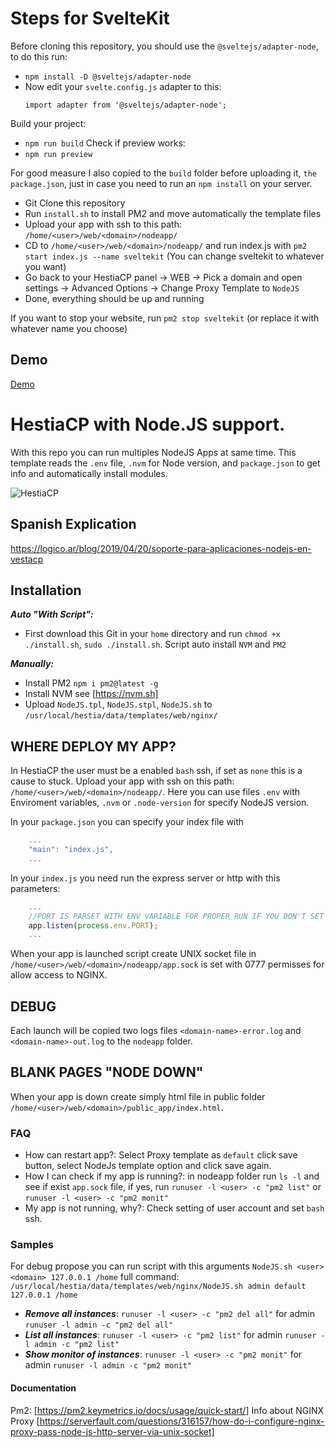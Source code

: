 # Steps for SvelteKit

Before cloning this repository, you should use the `@sveltejs/adapter-node`, to do this run:
* `npm install -D @sveltejs/adapter-node`
* Now edit your `svelte.config.js` adapter to this:
  ```
  import adapter from '@sveltejs/adapter-node';
  ```
Build your project:
* `npm run build`
Check if preview works:
* `npm run preview`

For good measure I also copied to the `build` folder before uploading it, `the package.json`, just in case you need to run an `npm install` on your server.


* Git Clone this repository
* Run `install.sh` to install PM2 and move automatically the template files
* Upload your app with ssh to this path: `/home/<user>/web/<domain>/nodeapp/`
* CD to `/home/<user>/web/<domain>/nodeapp/` and run index.js with `pm2 start index.js --name sveltekit` (You can change sveltekit to whatever you want)
* Go back to your HestiaCP panel -> WEB -> Pick a domain and open settings -> Advanced Options -> Change Proxy Template to `NodeJS`
* Done, everything should be up and running

If you want to stop your website, run `pm2 stop sveltekit` (or replace it with whatever name you choose)

## Demo
[Demo](https://anonymousgca.eu)

# HestiaCP with Node.JS support.

With this repo you can run multiples NodeJS Apps at same time.
This template reads the `.env` file, `.nvm` for Node version, and `package.json` to get info and automatically install modules.

![HestiaCP](https://logico.com.ar/img/2019/04/21/vestacp_proxy_setup.png)

## Spanish Explication
https://logico.ar/blog/2019/04/20/soporte-para-aplicaciones-nodejs-en-vestacp

## Installation

***Auto "With Script":***
* First download this Git in your `home` directory and run `chmod +x ./install.sh`, `sudo ./install.sh`. Script auto install `NVM` and `PM2` 

***Manually:***
* Install PM2 `npm i pm2@latest -g`
* Install NVM see [https://nvm.sh]
* Upload `NodeJS.tpl`, `NodeJS.stpl`, `NodeJS.sh` to `/usr/local/hestia/data/templates/web/nginx/`

## WHERE DEPLOY MY APP?

In HestiaCP the user must be a enabled `bash` ssh, if set as `none` this is a cause to stuck.
Upload your app with ssh on this path: `/home/<user>/web/<domain>/nodeapp/`.
Here you can use files `.env` with Enviroment variables, `.nvm` or `.node-version` for specify NodeJS version.

In your `package.json` you can specify your index file with 
```js
    ...
    "main": "index.js",
    ...
```

In your `index.js` you need run the express server or http with this parameters:
```js
    ...
    //PORT IS PARSET WITH ENV VARIABLE FOR PROPER RUN IF YOU DON'T SET YOUR APP IS CRASH OR NOT RUN!!
    app.listen(process.env.PORT); 
    ...
```
When your app is launched script create UNIX socket file in `/home/<user>/web/<domain>/nodeapp/app.sock` is set with 0777 permisses for allow access to NGINX.

## DEBUG

Each launch will be copied two logs files `<domain-name>-error.log` and `<domain-name>-out.log` to the `nodeapp` folder.

## BLANK PAGES "NODE DOWN"

When your app is down create simply html file in public folder `/home/<user>/web/<domain>/public_app/index.html`.

### FAQ

* How can restart app?: Select Proxy template as `default` click save button, select NodeJs template option and click save again.
* How I can check if my app is running?: in nodeapp folder run `ls -l` and see if exist `app.sock` file, if yes, run `runuser -l <user> -c "pm2 list"` or `runuser -l <user> -c "pm2 monit"`
* My app is not running, why?: Check setting of user account and set `bash` ssh. 

### Samples

For debug propose you can run script with this arguments `NodeJS.sh <user> <domain> 127.0.0.1 /home` full command: `/usr/local/hestia/data/templates/web/nginx/NodeJS.sh admin default 127.0.0.1 /home`

* ***Remove all instances***: `runuser -l <user> -c "pm2 del all"` for admin `runuser -l admin -c "pm2 del all"`
* ***List all instances***: `runuser -l <user> -c "pm2 list"` for admin `runuser -l admin -c "pm2 list"`
* ***Show monitor of instances***: `runuser -l <user> -c "pm2 monit"` for admin `runuser -l admin -c "pm2 monit"`

#### Documentation

Pm2: [https://pm2.keymetrics.io/docs/usage/quick-start/]
Info about NGINX Proxy [https://serverfault.com/questions/316157/how-do-i-configure-nginx-proxy-pass-node-js-http-server-via-unix-socket]


